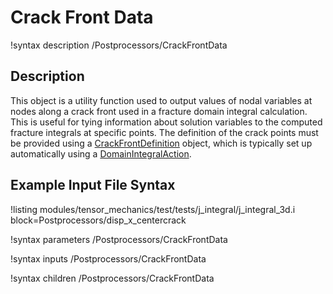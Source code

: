 # Crack Front Data

!syntax description /Postprocessors/CrackFrontData

## Description

This object is a utility function used to output values of nodal variables at nodes along a crack front used in a fracture domain integral calculation. This is useful for tying information about solution variables to the computed fracture integrals at specific points. The definition of the crack points must be provided using a [CrackFrontDefinition](/CrackFrontDefinition.md) object, which is typically set up automatically using a [DomainIntegralAction](/DomainIntegralAction.md).

## Example Input File Syntax

!listing modules/tensor_mechanics/test/tests/j_integral/j_integral_3d.i block=Postprocessors/disp_x_centercrack

!syntax parameters /Postprocessors/CrackFrontData

!syntax inputs /Postprocessors/CrackFrontData

!syntax children /Postprocessors/CrackFrontData
